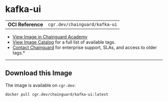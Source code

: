 <!--monopod:start-->
# kafka-ui
| | |
| - | - |
| **OCI Reference** | `cgr.dev/chainguard/kafka-ui` |


* [View Image in Chainguard Academy](https://edu.chainguard.dev/chainguard/chainguard-images/reference/kafka-ui/overview/)
* [View Image Catalog](https://console.enforce.dev/images/catalog) for a full list of available tags.
* [Contact Chainguard](https://www.chainguard.dev/chainguard-images) for enterprise support, SLAs, and access to older tags.*

---
<!--monopod:end-->

<!--overview:start-->

<!--overview:end-->

<!--getting:start-->
## Download this Image
The image is available on `cgr.dev`:

```
docker pull cgr.dev/chainguard/kafka-ui:latest
```
<!--getting:end-->

<!--body:start--><!--body:end-->
